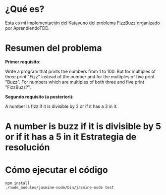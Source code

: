 ¿Qué es?
===
Esta es mi implementación del [Katayuno](http://aprendiendotdd.com/2014/03/katayuno-de-marzo/) del problema [FizzBuzz](http://www.codingdojo.org/cgi-bin/index.pl?KataFizzBuzz) organizado por AprendiendoTDD.

Resumen del problema
===
**Primer requisito**:

Write a program that prints the numbers from 1 to 100. But for multiples of three print "Fizz" instead of the number and for the multiples of five print "Buzz". For numbers which are multiples of both three and five print "FizzBuzz?".

**Segundo requisito (a posteriori)**:

A number is fizz if it is divisible by 3 or if it has a 3 in it.

A number is buzz if it is divisible by 5 or if it has a 5 in it
Estrategia de resolución
===


Cómo ejecutar el código
===
	npm install
	./node_modules/jasmine-node/bin/jasmine-node test
